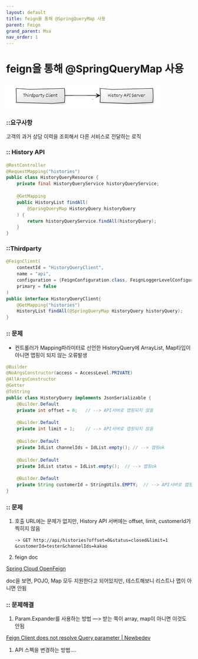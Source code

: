 ```yaml
---
layout: default
title: feign을 통해 @SpringQueryMap 사용
parent: Feign
grand_parent: Msa
nav_order: 1
---
```


# feign을 통해 @SpringQueryMap 사용

![Untitled](/assets/images/msa/feign.png)

### ::요구사항

고객의 과거 상담 이력을 조회해서 다른 서비스로 전달하는 로직

### **:: History API**

```java
@RestController
@RequestMapping("histories")
public class HistoryQueryResource {
    private final HistoryQueryService historyQueryService;

    @GetMapping
    public HistoryList findAll(
        @SpringQueryMap HistoryQuery historyQuery
    ) {
        return historyQueryService.findAll(historyQuery);
    }
}
```

### ::Thirdparty

```java
@FeignClient(
    contextId = "HistoryQueryClient",
    name = "api",
    configuration = {FeignConfiguration.class, FeignLoggerLevelConfiguration.class},
    primary = false
)
public interface HistoryQueryClient{
    @GetMapping("histories")
    HistoryList findAll(@SpringQueryMap HistoryQuery historyQuery);
}
```

### :: 문제

- 컨트롤러가 Mapping파라미터로 선언한 HistoryQuery에 ArrayList, Map타입이 아니면 맵핑이 되지 않는 오류발생

```java
@Builder
@NoArgsConstructor(access = AccessLevel.PRIVATE)
@AllArgsConstructor
@Getter
@ToString
public class HistoryQuery implements JsonSerializable {
    @Builder.Default
    private int offset = 0;   // --> API서버로 맵핑되지 않음

    @Builder.Default
    private int limit = 1;    // --> API서버로 맵핑되지 않음

    @Builder.Default
    private IdList channelIds = IdList.empty(); // --> 맵핑ok

    @Builder.Default
    private IdList status = IdList.empty();  // --> 맵핑ok

    @Builder.Default
    private String customerId = StringUtils.EMPTY;  // --> API서버로 맵핑되지 않음
}
```

### :: 문제

1. 호출 URL에는 문제가 없지만, History API 서버에는 offset, limit, customerId가 찍히지 않음
    
    ```
    -> GET http://api/histories?offset=0&status=closed&limit=1
    &customerId=tester&channelIds=kakao
    ```
    
2. feign doc

[Spring Cloud OpenFeign](https://cloud.spring.io/spring-cloud-openfeign/reference/html/#feign-querymap-support)

doc을 보면, POJO, Map 모두 지원한다고 되어있지만, 테스트해보니 리스트나 맵이 아니면 안됨

### :: 문제해결

1. Param.Expander를 사용하는 방법 —> 받는 쪽이 array, map이 아니면 이것도 안됨

[Feign Client does not resolve Query parameter | Newbedev](https://newbedev.com/feign-client-does-not-resolve-query-parameter)

1. API 스펙을 변경하는 방법....